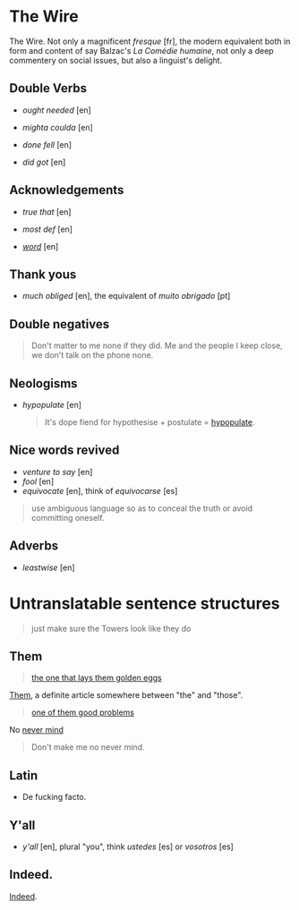 The Wire
====

The Wire. Not only a magnificent *fresque* [fr], the modern equivalent both in form and content of say Balzac's *La Comédie humaine*, not only a deep commentery on social issues, but also a linguist's delight.

## Double Verbs

* *ought needed* [en]

* *mighta coulda* [en]

* *done fell* [en]

* *did got* [en]

## Acknowledgements

* *true that* [en]

* *most def* [en]

* *[word](http://www.urbandictionary.com/define.php?term=Word)* [en]

## Thank yous

* *much obliged* [en], the equivalent of *muito obrigado* [pt]

## Double negatives

>Don't matter to me none if they did. Me and the people I keep close, we don't talk on the phone none.

## Neologisms

* *hypopulate* [en]
	>It's dope fiend for hypothesise + postulate = [hypopulate](http://www.ign.com/boards/threads/what-the-fuck-does-hypopulate-mean.453318029/).

## Nice words revived

* *venture to say* [en]
* *fool* [en]
* *equivocate* [en], think of  *equivocarse* [es]

>use ambiguous language so as to conceal the truth or avoid committing oneself.

## Adverbs

* *leastwise* [en]

# Untranslatable sentence structures

>just make sure the Towers look like they do

## Them

>[the one that lays them golden eggs](https://www.youtube.com/watch?v=70eU840lc38#t=12)

[Them](http://www.urbandictionary.com/define.php?term=them), a definite article somewhere between "the" and "those".

>[one of them good problems](https://www.youtube.com/watch?v=90cwlneRjPQ#t=30)

No [never mind](http://dictionary.reference.com/browse/nevermind)

> Don't make me no never mind.

## Latin

* De fucking facto.


## Y'all

* *y'all* [en], plural "you", think *ustedes* [es] or *vosotros* [es]

## Indeed.

[Indeed](https://www.youtube.com/watch?v=zX9RVI0vaDs).
